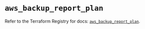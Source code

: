 # `aws_backup_report_plan`

Refer to the Terraform Registry for docs: [`aws_backup_report_plan`](https://registry.terraform.io/providers/hashicorp/aws/5.82.2/docs/resources/backup_report_plan).
